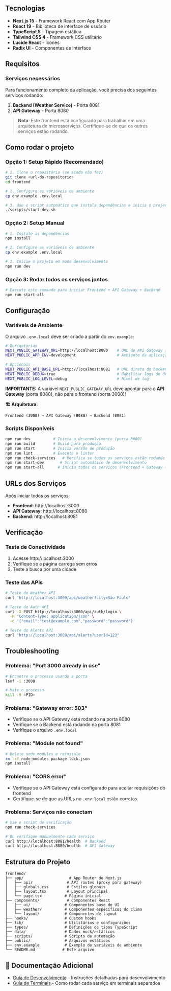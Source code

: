 ## Tecnologias
- **Next.js 15** - Framework React com App Router
- **React 19** - Biblioteca de interface de usuário
- **TypeScript 5** - Tipagem estática
- **Tailwind CSS 4** - Framework CSS utilitário
- **Lucide React** - Ícones
- **Radix UI** - Componentes de interface

## Requisitos

### Serviços necessários
Para funcionamento completo da aplicação, você precisa dos seguintes serviços rodando:

1. **Backend (Weather Service)** - Porta 8081
2. **API Gateway** - Porta 8080

> **Nota**: Este frontend está configurado para trabalhar em uma arquitetura de microsserviços. Certifique-se de que os outros serviços estão rodando.

## Como rodar o projeto

### Opção 1: Setup Rápido (Recomendado)

```bash
# 1. Clone o repositório (se ainda não fez)
git clone <url-do-repositorio>
cd frontend

# 2. Configure as variáveis de ambiente
cp env.example .env.local

# 3. Use o script automático que instala dependências e inicia o projeto
./scripts/start-dev.sh
```

### Opção 2: Setup Manual

```bash
# 1. Instale as dependências
npm install

# 2. Configure as variáveis de ambiente
cp env.example .env.local

# 3. Inicie o projeto em modo desenvolvimento
npm run dev
```

### Opção 3: Rodar todos os serviços juntos

```bash
# Execute este comando para iniciar Frontend + API Gateway + Backend
npm run start-all
```

## Configuração

### Variáveis de Ambiente

O arquivo `.env.local` deve ser criado a partir do `env.example`:

```bash
# Obrigatórias
NEXT_PUBLIC_GATEWAY_URL=http://localhost:8080    # URL do API Gateway (NÃO do frontend!)
NEXT_PUBLIC_APP_ENV=development                  # Ambiente da aplicação

# Opcionais
NEXT_PUBLIC_API_BASE_URL=http://localhost:8081   # URL direta do backend (fallback)
NEXT_PUBLIC_DEBUG=true                           # Habilitar logs de debug
NEXT_PUBLIC_LOG_LEVEL=debug                      # Nível de log
```

**IMPORTANTE:** A variável `NEXT_PUBLIC_GATEWAY_URL` deve apontar para o **API Gateway** (porta 8080), não para o frontend (porta 3000)!

**🏗️ Arquitetura:**
```
Frontend (3000) → API Gateway (8080) → Backend (8081)
```

### Scripts Disponíveis

```bash
npm run dev          # Inicia o desenvolvimento (porta 3000)
npm run build        # Build para produção
npm run start        # Inicia versão de produção
npm run lint         # Executa o linter
npm run check-services   # Verifica se todos os serviços estão rodando
npm run start-dev       # Script automático de desenvolvimento
npm run start-all      # Inicia todos os serviços (Frontend + Gateway + Backend)
```

## URLs dos Serviços

Após iniciar todos os serviços:

- **Frontend**: http://localhost:3000
- **API Gateway**: http://localhost:8080  
- **Backend**: http://localhost:8081

## Verificação

### Teste de Conectividade
1. Acesse http://localhost:3000
2. Verifique se a página carrega sem erros
3. Teste a busca por uma cidade

### Teste das APIs
```bash
# Teste do Weather API
curl "http://localhost:3000/api/weather?city=São Paulo"

# Teste do Auth API  
curl -X POST http://localhost:3000/api/auth/login \
  -H "Content-Type: application/json" \
  -d '{"email":"test@example.com","password":"password"}'

# Teste do Alerts API
curl "http://localhost:3000/api/alerts?userId=123"
```

## Troubleshooting

### Problema: "Port 3000 already in use"
```bash
# Encontre o processo usando a porta
lsof -i :3000

# Mate o processo
kill -9 <PID>
```

### Problema: "Gateway error: 503" 
- Verifique se o API Gateway está rodando na porta 8080
- Verifique se o Backend está rodando na porta 8081
- Verifique o arquivo `.env.local`

### Problema: "Module not found"
```bash
# Delete node_modules e reinstale
rm -rf node_modules package-lock.json
npm install
```

### Problema: "CORS error"
- Verifique se o API Gateway está configurado para aceitar requisições do frontend
- Certifique-se de que as URLs no `.env.local` estão corretas

### Problema: Serviços não conectam
```bash
# Use o script de verificação
npm run check-services

# Ou verifique manualmente cada serviço
curl http://localhost:8081/health  # Backend
curl http://localhost:8080/health  # API Gateway
```

## Estrutura do Projeto

```
frontend/
├── app/                    # App Router do Next.js
│   ├── api/               # API routes (proxy para gateway)
│   ├── globals.css        # Estilos globais
│   ├── layout.tsx         # Layout principal
│   └── page.tsx          # Página inicial
├── components/            # Componentes React
│   ├── ui/               # Componentes base de UI
│   ├── weather/          # Componentes específicos do clima
│   └── layout/           # Componentes de layout
├── hooks/                # Custom hooks
├── lib/                  # Utilitários e configurações
├── types/                # Definições de tipos TypeScript
├── data/                 # Dados mock/estáticos
├── scripts/              # Scripts de automação
├── public/               # Arquivos estáticos
├── env.example           # Exemplo de variáveis de ambiente
└── README.md            # Este arquivo
```

## 📄 Documentação Adicional

- [Guia de Desenvolvimento](DEVELOPMENT.md) - Instruções detalhadas para desenvolvimento
- [Guia de Terminais](TERMINAL-GUIDE.md) - Como rodar cada serviço em terminais separados
